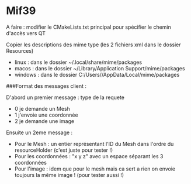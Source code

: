 # Mif39

A faire : 
modifier le CMakeLists.txt principal pour spécifier le chemin d'accès vers QT

Copier les descriptions des mime type (les 2 fichiers xml dans le dossier Resources)
* linux : dans le dossier ~/.local/share/mime/packages
* macos : dans le dossier ~/Library/Application Support/mime/packages
* windows : dans le dossier C:/Users/<USER>/AppData/Local/mime/packages


###Format des messages client :

D'abord un premier message :  type de la requete  
* 0 je demande un Mesh
* 1 j'envoie une coordonnée
* 2 je demande une image

Ensuite un 2eme message : 
* Pour le Mesh : un entier représentant l'ID du Mesh dans l'ordre du resourceHolder (c'est juste pour tester !)
* Pour les coordonnées : "x y z" avec un espace séparant les 3 coordonnées
* Pour l'image : idem que pour le mesh mais ca sert a rien on envoie toujours la même image ! (pour tester aussi !)
